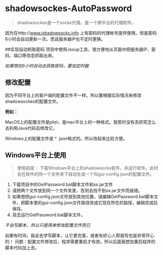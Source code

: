 # shadowsockes-AutoPassword

>shadowsockes是一个socke代理，是一个跨平台的代理软件。


因为在http://www.ishadowsocks.info 上有密码的代理帐号提供使用。但是密码6小时会自动更新一次。而且服务器IP也不定时更换。

##实现自动抓取密码
项目中使用Jsoup工具，很方便地从页面中把服务器IP、密码、端口等信息抓取出来。

*如果想在6小时自动去获取密码，要加定时器*

## 修改配置
因为不同平台上的客户端的配置文件不一样。所以要根据实际情况来修改shadowsockes的配置文件。

**例如：**

MacOS上的配置文件是plist，是mac平台上的一种格式。我暂时没有去研究怎么去利用Java代码去修改它。

Windows上的配置文件是 * .json格式的。所以改起来比较方便。

## Windows平台上使用

> 使用前提：
> 下载Windows平台上的shadowsocks软件，并运行软件。此时会在软件的同一个文件夹下自动生成一个叫gui-config.json的配置文件。

1. 下载项目中的GetPassword.bat脚本文件和ss.jar文件
2. 请把两个文件放到同一个文件夹里，否则会找不到ss.jar文件而报错。
3. 如果想把gui-config.json文件放到其他位置，请编辑GetPassword.bat脚本文件，把脚本里的gui-config.json文件路径改成它现在所在的路径，编辑完成后保存。
4. 双击运行GetPassword.bat脚本文件。

*不会写脚本，所以只是简单修改配置文件而已*

如果有时间，我会去学写脚本，让它更完善。或者有好心人帮我写也是非常开心的！
问题：配置文件修改后，程序需要重启才有效。所以后面我想加重启程序的脚本代码加上去。
